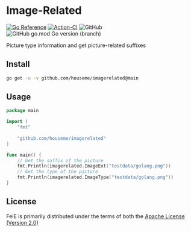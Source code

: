 # Image-Related

[![Go Reference](https://pkg.go.dev/badge/github.com/houseme/imagerelated.svg)](https://pkg.go.dev/github.com/houseme/imagerelated)
[![Action-CI](https://github.com/houseme/imagerelated/actions/workflows/go.yml/badge.svg?branch=main)](https://github.com/houseme/imagerelated/actions/workflows/go.yml)
![GitHub](https://img.shields.io/github/license/houseme/imagerelated?style=flat-square)
![GitHub go.mod Go version (branch)](https://img.shields.io/github/go-mod/go-version/houseme/imagerelated/main?style=flat-square)

Picture type information and get picture-related suffixes

## Install

```bash
go get -u -v github.com/houseme/imagerelated@main
```

## Usage

```go
package main

import (
    "fmt"
    
    "github.com/houseme/imagerelated"
)

func main() {
    // Get the suffix of the picture
    fmt.Println(imagerelated.ImageExt("testdata/golang.png"))
    // Get the type of the picture
    fmt.Println(imagerelated.ImageType("testdata/golang.png"))
}
```

## License
FeiE is primarily distributed under the terms of both the [Apache License (Version 2.0)](LICENSE)

